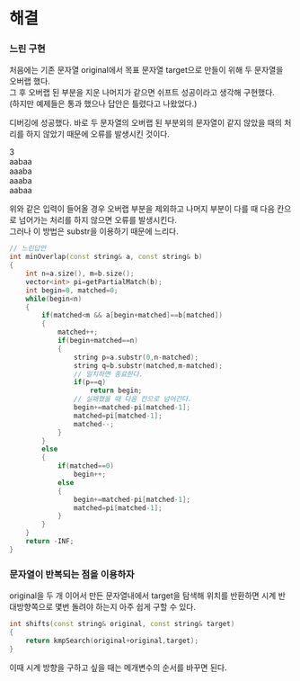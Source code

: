 # 해결 
### 느린 구현
처음에는 기존 문자열 original에서 목표 문자열 target으로 만들이 위해 두 문자열을 오버랩 했다.  
그 후 오버랩 된 부분을 지운 나머지가 같으면 쉬프트 성공이라고 생각해 구현했다.  
(하지만 예제들은 통과 했으나 답안은 틀렸다고 나왔었다.)  

디버깅에 성공했다. 바로 두 문자열의 오버랩 된 부분외의 문자열이 같지 않았을 때의 처리를 하지 않았기 때문에 오류를 발생시킨 것이다.  

3  
aabaa  
aaaba  
aaaba  
aabaa  

위와 같은 입력이 들어올 경우 오버랩 부분을 제외하고 나머지 부분이 다를 때 다음 칸으로 넘어가는 처리를 하지 않으면 오류를 발생시킨다.  
그러나 이 방법은 substr을 이용하기 때문에 느리다.  
```c++
// 느린답안
int minOverlap(const string& a, const string& b)
{
    int n=a.size(), m=b.size();
    vector<int> pi=getPartialMatch(b);
    int begin=0, matched=0;
    while(begin<n)
    {
        if(matched<m && a[begin+matched]==b[matched])
        {
            matched++;
            if(begin+matched==n)
            {
                string p=a.substr(0,n-matched);
                string q=b.substr(matched,m-matched);
                // 일치하면 종료한다.
                if(p==q)
                    return begin;
                // 실패했을 때 다음 칸으로 넘어간다.
                begin+=matched-pi[matched-1];
                matched=pi[matched-1];
                matched--;
            }
        }
        else
        {
            if(matched==0)
                begin++;
            else
            {
                begin+=matched-pi[matched-1];
                matched=pi[matched-1];
            }
        }
    }
    return -INF;
}
```
### 문자열이 반복되는 점을 이용하자 
original을 두 개 이어서 만든 문자열내에서 target을 탐색해 위치를 반환하면 시계 반대방향쪽으로 몇번 돌려야 하는지 아주 쉽게 구할 수 있다.  
```c++
int shifts(const string& original, const string& target)
{
    return kmpSearch(original+original,target);
}
```
이때 시계 방향을 구하고 싶을 때는 메개변수의 순서를 바꾸면 된다. 
